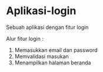 # Aplikasi-login
Sebuah aplikasi dengan fitur login

Alur fitur login :
1. Memasukkan email dan password
2. Memvalidasi masukan
3. Menampilkan halaman beranda
